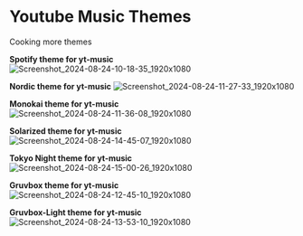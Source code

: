 # Youtube Music Themes

Cooking more themes

**Spotify theme for yt-music** 
![Screenshot_2024-08-24-10-18-35_1920x1080](https://github.com/user-attachments/assets/dd574626-4387-4e98-b423-95b9dd7584c5)

**Nordic theme for yt-music** 
![Screenshot_2024-08-24-11-27-33_1920x1080](https://github.com/user-attachments/assets/39d74799-b42f-4e28-8842-78ae14b2a1c7)

**Monokai theme for yt-music** 
![Screenshot_2024-08-24-11-36-08_1920x1080](https://github.com/user-attachments/assets/c53ab03c-68a6-4d0c-aa48-ee7f9af3a2cb)

**Solarized theme for yt-music** 
![Screenshot_2024-08-24-14-45-07_1920x1080](https://github.com/user-attachments/assets/48299581-f2e8-4011-a758-08f6adf23361)

**Tokyo Night theme for yt-music** 
![Screenshot_2024-08-24-15-00-26_1920x1080](https://github.com/user-attachments/assets/4d5b4240-7ff8-42aa-ac0f-88c36e9db498)


**Gruvbox theme for yt-music** 
![Screenshot_2024-08-24-12-45-10_1920x1080](https://github.com/user-attachments/assets/8171f57f-d2ab-4f47-bd05-c50e2c048824)

**Gruvbox-Light theme for yt-music**
![Screenshot_2024-08-24-13-53-10_1920x1080](https://github.com/user-attachments/assets/3cf75560-d4ab-4650-8291-a4170e08054b)





